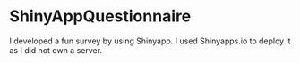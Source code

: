 # ShinyAppQuestionnaire
I developed a fun survey by using Shinyapp. I used Shinyapps.io to deploy it as I did not own a server. 
